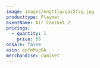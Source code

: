 ```yaml
---
image: images/engt1lgvgai5fzg.jpg
producttype: Playmat
eventName: Air Comiket 2
pricings:
  - quantity: 1
    price: 65
onsale: false
asin: epYmMsp5A
merchandise: comiket
---
```

